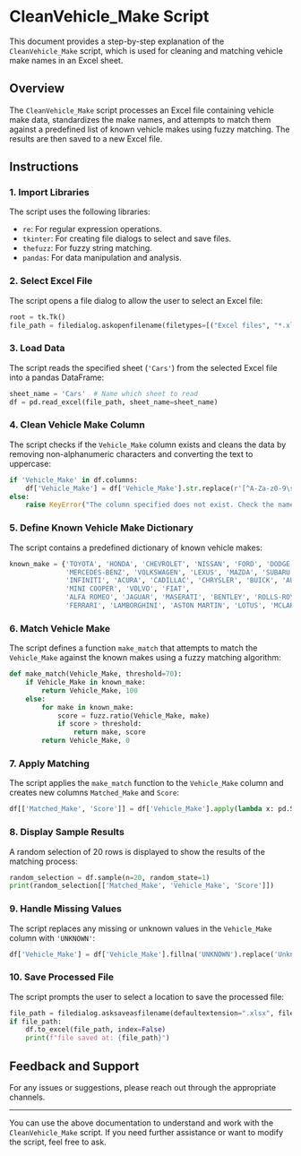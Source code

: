 
# CleanVehicle_Make Script

This document provides a step-by-step explanation of the `CleanVehicle_Make` script, which is used for cleaning and matching vehicle make names in an Excel sheet.

## Overview

The `CleanVehicle_Make` script processes an Excel file containing vehicle make data, standardizes the make names, and attempts to match them against a predefined list of known vehicle makes using fuzzy matching. The results are then saved to a new Excel file.

## Instructions

### 1. Import Libraries

The script uses the following libraries:
- `re`: For regular expression operations.
- `tkinter`: For creating file dialogs to select and save files.
- `thefuzz`: For fuzzy string matching.
- `pandas`: For data manipulation and analysis.

### 2. Select Excel File

The script opens a file dialog to allow the user to select an Excel file:

```python
root = tk.Tk()
file_path = filedialog.askopenfilename(filetypes=[("Excel files", "*.xlsx")])
```

### 3. Load Data

The script reads the specified sheet (`'Cars'`) from the selected Excel file into a pandas DataFrame:

```python
sheet_name = 'Cars'  # Name which sheet to read
df = pd.read_excel(file_path, sheet_name=sheet_name)
```

### 4. Clean Vehicle Make Column

The script checks if the `Vehicle_Make` column exists and cleans the data by removing non-alphanumeric characters and converting the text to uppercase:

```python
if 'Vehicle_Make' in df.columns:
    df['Vehicle_Make'] = df['Vehicle_Make'].str.replace(r'[^A-Za-z0-9\s]', '', regex=True).str.upper()
else:
    raise KeyError("The column specified does not exist. Check the name and try again.")
```

### 5. Define Known Vehicle Make Dictionary

The script contains a predefined dictionary of known vehicle makes:

```python
known_make = {'TOYOTA', 'HONDA', 'CHEVROLET', 'NISSAN', 'FORD', 'DODGE', 'HYUNDAI', 'BMW',
              'MERCEDES-BENZ', 'VOLKSWAGEN', 'LEXUS', 'MAZDA', 'SUBARU', 'MITSUBISHI', 'JEEP', 'KIA', 'TESLA',
              'INFINITI', 'ACURA', 'CADILLAC', 'CHRYSLER', 'BUICK', 'AUDI', 'PORSCHE', 'LAND ROVER', 'RANGE ROVER'
              'MINI COOPER', 'VOLVO', 'FIAT',
              'ALFA ROMEO', 'JAGUAR', 'MASERATI', 'BENTLEY', 'ROLLS-ROYCE',
              'FERRARI', 'LAMBORGHINI', 'ASTON MARTIN', 'LOTUS', 'MCLAREN', 'BUGATTI', 'LUCID', 'GMC', 'RIVIAN'}
```

### 6. Match Vehicle Make

The script defines a function `make_match` that attempts to match the `Vehicle_Make` against the known makes using a fuzzy matching algorithm:

```python
def make_match(Vehicle_Make, threshold=70):
    if Vehicle_Make in known_make:
        return Vehicle_Make, 100
    else:
        for make in known_make:
            score = fuzz.ratio(Vehicle_Make, make)
            if score > threshold:
                return make, score
        return Vehicle_Make, 0
```

### 7. Apply Matching

The script applies the `make_match` function to the `Vehicle_Make` column and creates new columns `Matched_Make` and `Score`:

```python
df[['Matched_Make', 'Score']] = df['Vehicle_Make'].apply(lambda x: pd.Series(make_match(x, threshold=70)))
```

### 8. Display Sample Results

A random selection of 20 rows is displayed to show the results of the matching process:

```python
random_selection = df.sample(n=20, random_state=1)
print(random_selection[['Matched_Make', 'Vehicle_Make', 'Score']])
```

### 9. Handle Missing Values

The script replaces any missing or unknown values in the `Vehicle_Make` column with `'UNKNOWN'`:

```python
df['Vehicle_Make'] = df['Vehicle_Make'].fillna('UNKNOWN').replace('Unknown', 'UNKNOWN')
```

### 10. Save Processed File

The script prompts the user to select a location to save the processed file:

```python
file_path = filedialog.asksaveasfilename(defaultextension=".xlsx", filetypes=[("Excel files", "*.xlsx")])
if file_path:
    df.to_excel(file_path, index=False)
    print(f"file saved at: {file_path}")
```

## Feedback and Support

For any issues or suggestions, please reach out through the appropriate channels.

---

You can use the above documentation to understand and work with the `CleanVehicle_Make` script. If you need further assistance or want to modify the script, feel free to ask.

